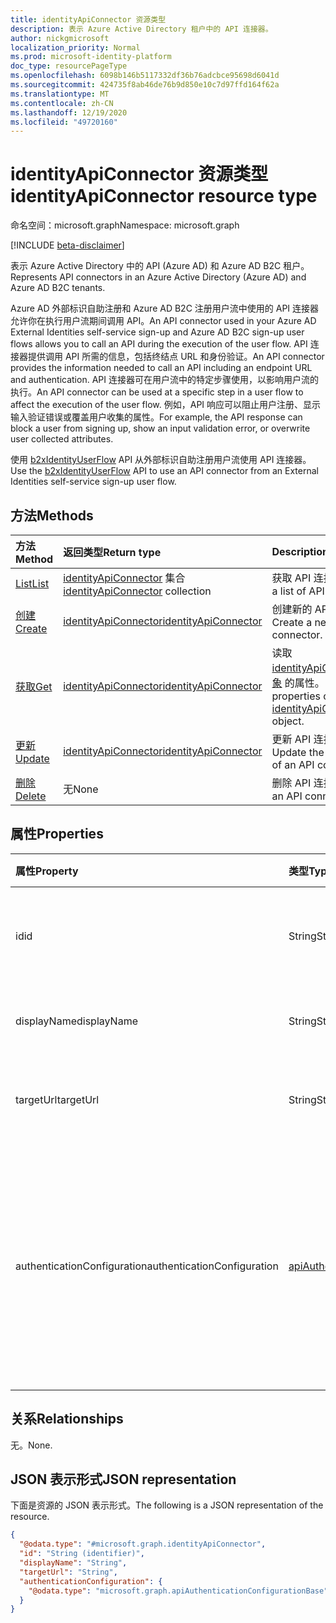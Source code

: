 ```yaml
---
title: identityApiConnector 资源类型
description: 表示 Azure Active Directory 租户中的 API 连接器。
author: nickgmicrosoft
localization_priority: Normal
ms.prod: microsoft-identity-platform
doc_type: resourcePageType
ms.openlocfilehash: 6098b146b5117332df36b76adcbce95698d6041d
ms.sourcegitcommit: 424735f8ab46de76b9d850e10c7d97ffd164f62a
ms.translationtype: MT
ms.contentlocale: zh-CN
ms.lasthandoff: 12/19/2020
ms.locfileid: "49720160"
---
```

# <a name="identityapiconnector-resource-type"></a><span data-ttu-id="25d54-103">identityApiConnector 资源类型</span><span class="sxs-lookup"><span data-stu-id="25d54-103">identityApiConnector resource type</span></span>

<span data-ttu-id="25d54-104">命名空间：microsoft.graph</span><span class="sxs-lookup"><span data-stu-id="25d54-104">Namespace: microsoft.graph</span></span>

[!INCLUDE [beta-disclaimer](../../includes/beta-disclaimer.md)]

<span data-ttu-id="25d54-105">表示 Azure Active Directory 中的 API (Azure AD) 和 Azure AD B2C 租户。</span><span class="sxs-lookup"><span data-stu-id="25d54-105">Represents API connectors in an Azure Active Directory (Azure AD) and Azure AD B2C tenants.</span></span>

<span data-ttu-id="25d54-106">Azure AD 外部标识自助注册和 Azure AD B2C 注册用户流中使用的 API 连接器允许你在执行用户流期间调用 API。</span><span class="sxs-lookup"><span data-stu-id="25d54-106">An API connector used in your Azure AD External Identities self-service sign-up and Azure AD B2C sign-up user flows allows you to call an API during the execution of the user flow.</span></span> <span data-ttu-id="25d54-107">API 连接器提供调用 API 所需的信息，包括终结点 URL 和身份验证。</span><span class="sxs-lookup"><span data-stu-id="25d54-107">An API connector provides the information needed to call an API including an endpoint URL and authentication.</span></span> <span data-ttu-id="25d54-108">API 连接器可在用户流中的特定步骤使用，以影响用户流的执行。</span><span class="sxs-lookup"><span data-stu-id="25d54-108">An API connector can be used at a specific step in a user flow to affect the execution of the user flow.</span></span> <span data-ttu-id="25d54-109">例如，API 响应可以阻止用户注册、显示输入验证错误或覆盖用户收集的属性。</span><span class="sxs-lookup"><span data-stu-id="25d54-109">For example, the API response can block a user from signing up, show an input validation error, or overwrite user collected attributes.</span></span>

<span data-ttu-id="25d54-110">使用 [b2xIdentityUserFlow](b2xidentityuserflow.md) API 从外部标识自助注册用户流使用 API 连接器。</span><span class="sxs-lookup"><span data-stu-id="25d54-110">Use the [b2xIdentityUserFlow](b2xidentityuserflow.md) API to use an API connector from an External Identities self-service sign-up user flow.</span></span>

## <a name="methods"></a><span data-ttu-id="25d54-111">方法</span><span class="sxs-lookup"><span data-stu-id="25d54-111">Methods</span></span>

|<span data-ttu-id="25d54-112">方法</span><span class="sxs-lookup"><span data-stu-id="25d54-112">Method</span></span>|<span data-ttu-id="25d54-113">返回类型</span><span class="sxs-lookup"><span data-stu-id="25d54-113">Return type</span></span>|<span data-ttu-id="25d54-114">Description</span><span class="sxs-lookup"><span data-stu-id="25d54-114">Description</span></span>|
|:---|:---|:---|
|[<span data-ttu-id="25d54-115">List</span><span class="sxs-lookup"><span data-stu-id="25d54-115">List</span></span>](../api/identityapiconnector-list.md)|<span data-ttu-id="25d54-116">[identityApiConnector](identityapiconnector.md) 集合</span><span class="sxs-lookup"><span data-stu-id="25d54-116">[identityApiConnector](identityapiconnector.md) collection</span></span>| <span data-ttu-id="25d54-117">获取 API 连接器列表</span><span class="sxs-lookup"><span data-stu-id="25d54-117">Get a list of API connectors</span></span>|
|[<span data-ttu-id="25d54-118">创建</span><span class="sxs-lookup"><span data-stu-id="25d54-118">Create</span></span>](../api/identityapiconnector-create.md)|[<span data-ttu-id="25d54-119">identityApiConnector</span><span class="sxs-lookup"><span data-stu-id="25d54-119">identityApiConnector</span></span>](identityapiconnector.md)|<span data-ttu-id="25d54-120">创建新的 API 连接器。</span><span class="sxs-lookup"><span data-stu-id="25d54-120">Create a new API connector.</span></span> |
|[<span data-ttu-id="25d54-121">获取</span><span class="sxs-lookup"><span data-stu-id="25d54-121">Get</span></span>](../api/identityapiconnector-get.md)|[<span data-ttu-id="25d54-122">identityApiConnector</span><span class="sxs-lookup"><span data-stu-id="25d54-122">identityApiConnector</span></span>](identityapiconnector.md)|<span data-ttu-id="25d54-123">读取 [identityApiConnector 对象](../resources/identityapiconnector.md) 的属性。</span><span class="sxs-lookup"><span data-stu-id="25d54-123">Read the properties of an [identityApiConnector](../resources/identityapiconnector.md) object.</span></span>|
|[<span data-ttu-id="25d54-124">更新</span><span class="sxs-lookup"><span data-stu-id="25d54-124">Update</span></span>](../api/identityapiconnector-update.md)|[<span data-ttu-id="25d54-125">identityApiConnector</span><span class="sxs-lookup"><span data-stu-id="25d54-125">identityApiConnector</span></span>](identityapiconnector.md)|<span data-ttu-id="25d54-126">更新 API 连接器的属性。</span><span class="sxs-lookup"><span data-stu-id="25d54-126">Update the properties of an API connector.</span></span>|
|[<span data-ttu-id="25d54-127">删除</span><span class="sxs-lookup"><span data-stu-id="25d54-127">Delete</span></span>](../api/identityapiconnector-delete.md)|<span data-ttu-id="25d54-128">无</span><span class="sxs-lookup"><span data-stu-id="25d54-128">None</span></span>|<span data-ttu-id="25d54-129">删除 API 连接器。</span><span class="sxs-lookup"><span data-stu-id="25d54-129">Delete an API connector.</span></span>|

## <a name="properties"></a><span data-ttu-id="25d54-130">属性</span><span class="sxs-lookup"><span data-stu-id="25d54-130">Properties</span></span>

|<span data-ttu-id="25d54-131">属性</span><span class="sxs-lookup"><span data-stu-id="25d54-131">Property</span></span>|<span data-ttu-id="25d54-132">类型</span><span class="sxs-lookup"><span data-stu-id="25d54-132">Type</span></span>|<span data-ttu-id="25d54-133">说明</span><span class="sxs-lookup"><span data-stu-id="25d54-133">Description</span></span>|
|:---|:---|:---|
|<span data-ttu-id="25d54-134">id</span><span class="sxs-lookup"><span data-stu-id="25d54-134">id</span></span>|<span data-ttu-id="25d54-135">String</span><span class="sxs-lookup"><span data-stu-id="25d54-135">String</span></span>|<span data-ttu-id="25d54-136">API 连接器的随机生成的 ID。</span><span class="sxs-lookup"><span data-stu-id="25d54-136">The randomly generated ID of the API connector.</span></span> |
|<span data-ttu-id="25d54-137">displayName</span><span class="sxs-lookup"><span data-stu-id="25d54-137">displayName</span></span>|<span data-ttu-id="25d54-138">String</span><span class="sxs-lookup"><span data-stu-id="25d54-138">String</span></span>| <span data-ttu-id="25d54-139">API 连接器的名称。</span><span class="sxs-lookup"><span data-stu-id="25d54-139">The name of the API connector.</span></span> |
|<span data-ttu-id="25d54-140">targetUrl</span><span class="sxs-lookup"><span data-stu-id="25d54-140">targetUrl</span></span>|<span data-ttu-id="25d54-141">String</span><span class="sxs-lookup"><span data-stu-id="25d54-141">String</span></span>| <span data-ttu-id="25d54-142">要调用的 API 终结点的 URL。</span><span class="sxs-lookup"><span data-stu-id="25d54-142">The URL of the API endpoint to call.</span></span> |
|<span data-ttu-id="25d54-143">authenticationConfiguration</span><span class="sxs-lookup"><span data-stu-id="25d54-143">authenticationConfiguration</span></span>|[<span data-ttu-id="25d54-144">apiAuthenticationConfigurationBase</span><span class="sxs-lookup"><span data-stu-id="25d54-144">apiAuthenticationConfigurationBase</span></span>](../resources/apiauthenticationconfigurationbase.md)|<span data-ttu-id="25d54-145">描述用于调用 API 的身份验证配置详细信息的对象。</span><span class="sxs-lookup"><span data-stu-id="25d54-145">The object which describes the authentication configuration details for calling the API.</span></span> <span data-ttu-id="25d54-146">目前 [仅](basicauthentication.md) 支持基本身份验证。</span><span class="sxs-lookup"><span data-stu-id="25d54-146">Only [Basic authentication](basicauthentication.md) is supported at this time.</span></span>|

## <a name="relationships"></a><span data-ttu-id="25d54-147">关系</span><span class="sxs-lookup"><span data-stu-id="25d54-147">Relationships</span></span>

<span data-ttu-id="25d54-148">无。</span><span class="sxs-lookup"><span data-stu-id="25d54-148">None.</span></span>

## <a name="json-representation"></a><span data-ttu-id="25d54-149">JSON 表示形式</span><span class="sxs-lookup"><span data-stu-id="25d54-149">JSON representation</span></span>

<span data-ttu-id="25d54-150">下面是资源的 JSON 表示形式。</span><span class="sxs-lookup"><span data-stu-id="25d54-150">The following is a JSON representation of the resource.</span></span>
<!-- {
  "blockType": "resource",
  "keyProperty": "id",
  "@odata.type": "microsoft.graph.identityApiConnector",
  "baseType": "",
  "openType": false
}
-->

``` json
{
  "@odata.type": "#microsoft.graph.identityApiConnector",
  "id": "String (identifier)",
  "displayName": "String",
  "targetUrl": "String",
  "authenticationConfiguration": {
    "@odata.type": "microsoft.graph.apiAuthenticationConfigurationBase"
  }
}
```
